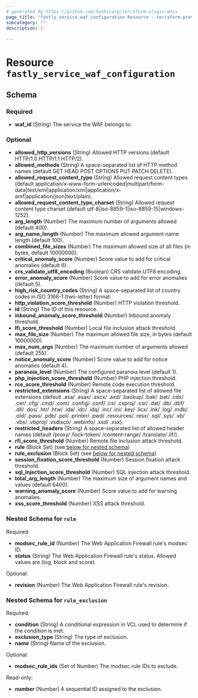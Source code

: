 ```yaml
---
# generated by https://github.com/hashicorp/terraform-plugin-docs
page_title: "fastly_service_waf_configuration Resource - terraform-provider-fastly"
subcategory: ""
description: |-
  
---
```


# Resource `fastly_service_waf_configuration`





<!-- schema generated by tfplugindocs -->
## Schema

### Required

- **waf_id** (String) The service the WAF belongs to.

### Optional

- **allowed_http_versions** (String) Allowed HTTP versions (default HTTP/1.0 HTTP/1.1 HTTP/2).
- **allowed_methods** (String) A space-separated list of HTTP method names (default GET HEAD POST OPTIONS PUT PATCH DELETE).
- **allowed_request_content_type** (String) Allowed request content types (default application/x-www-form-urlencoded|multipart/form-data|text/xml|application/xml|application/x-amf|application/json|text/plain).
- **allowed_request_content_type_charset** (String) Allowed request content type charset (default utf-8|iso-8859-1|iso-8859-15|windows-1252).
- **arg_length** (Number) The maximum number of arguments allowed (default 400).
- **arg_name_length** (Number) The maximum allowed argument name length (default 100).
- **combined_file_sizes** (Number) The maximum allowed size of all files (in bytes, default 10000000).
- **critical_anomaly_score** (Number) Score value to add for critical anomalies (default 6).
- **crs_validate_utf8_encoding** (Boolean) CRS validate UTF8 encoding.
- **error_anomaly_score** (Number) Score value to add for error anomalies (default 5).
- **high_risk_country_codes** (String) A space-separated list of country codes in ISO 3166-1 (two-letter) format.
- **http_violation_score_threshold** (Number) HTTP violation threshold.
- **id** (String) The ID of this resource.
- **inbound_anomaly_score_threshold** (Number) Inbound anomaly threshold.
- **lfi_score_threshold** (Number) Local file inclusion attack threshold.
- **max_file_size** (Number) The maximum allowed file size, in bytes (default 10000000).
- **max_num_args** (Number) The maximum number of arguments allowed (default 255).
- **notice_anomaly_score** (Number) Score value to add for notice anomalies (default 4).
- **paranoia_level** (Number) The configured paranoia level (default 1).
- **php_injection_score_threshold** (Number) PHP injection threshold.
- **rce_score_threshold** (Number) Remote code execution threshold.
- **restricted_extensions** (String) A space-separated list of allowed file extensions (default .asa/ .asax/ .ascx/ .axd/ .backup/ .bak/ .bat/ .cdx/ .cer/ .cfg/ .cmd/ .com/ .config/ .conf/ .cs/ .csproj/ .csr/ .dat/ .db/ .dbf/ .dll/ .dos/ .htr/ .htw/ .ida/ .idc/ .idq/ .inc/ .ini/ .key/ .licx/ .lnk/ .log/ .mdb/ .old/ .pass/ .pdb/ .pol/ .printer/ .pwd/ .resources/ .resx/ .sql/ .sys/ .vb/ .vbs/ .vbproj/ .vsdisco/ .webinfo/ .xsd/ .xsx).
- **restricted_headers** (String) A space-separated list of allowed header names (default /proxy/ /lock-token/ /content-range/ /translate/ /if/).
- **rfi_score_threshold** (Number) Remote file inclusion attack threshold.
- **rule** (Block Set) (see [below for nested schema](#nestedblock--rule))
- **rule_exclusion** (Block Set) (see [below for nested schema](#nestedblock--rule_exclusion))
- **session_fixation_score_threshold** (Number) Session fixation attack threshold.
- **sql_injection_score_threshold** (Number) SQL injection attack threshold.
- **total_arg_length** (Number) The maximum size of argument names and values (default 6400).
- **warning_anomaly_score** (Number) Score value to add for warning anomalies.
- **xss_score_threshold** (Number) XSS attack threshold.

<a id="nestedblock--rule"></a>
### Nested Schema for `rule`

Required:

- **modsec_rule_id** (Number) The Web Application Firewall rule's modsec ID.
- **status** (String) The Web Application Firewall rule's status. Allowed values are (log, block and score).

Optional:

- **revision** (Number) The Web Application Firewall rule's revision.


<a id="nestedblock--rule_exclusion"></a>
### Nested Schema for `rule_exclusion`

Required:

- **condition** (String) A conditional expression in VCL used to determine if the condition is met.
- **exclusion_type** (String) The type of exclusion.
- **name** (String) Name of the exclusion.

Optional:

- **modsec_rule_ids** (Set of Number) The modsec rule IDs to exclude.

Read-only:

- **number** (Number) A sequential ID assigned to the exclusion.



